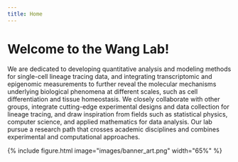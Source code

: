 ```yaml
---
title: Home
---
```


# Welcome to the Wang Lab!

<!-- We are a group of inter-disciplinary scientists that explore the wonder of biology by integrating single-cell genomics and machine learning. We use machine learning to refer to statistical modeling approaches inspired from either statistical physics, computer science, or applied mathematics! -->

 We are dedicated to developing quantitative analysis and modeling methods for single-cell lineage tracing data, and integrating transcriptomic and epigenomic measurements to further reveal the molecular mechanisms underlying biological phenomena at different scales, such as cell differentiation and tissue homeostasis. We closely collaborate with other groups, integrate cutting-edge experimental designs and data collection for lineage tracing, and draw inspiration from fields such as statistical physics, computer science, and applied mathematics for data analysis. Our lab pursue a research path that crosses academic disciplines and combines experimental and computational approaches.

 
 {%
  include figure.html
  image="images/banner_art.png"
  width="65%"
%}

<!-- 
# Your Lab Slogan

[Lab Website Template](https://github.com/greenelab/lab-website-template) is an easy-to-use, flexible website template for [labs](https://www.greenelab.com/), with automatic citations, GitHub tag imports, pre-built components, and more.
Spend less time reinventing the wheel, and more time running your lab.
-->

<!-- {%
  include link.html
  type="github"
  icon=""
  text="See the template on GitHub"
  link="greenelab/lab-website-template"
  style="button"
%}
{%
  include link.html
  type="docs"
  icon=""
  text="See the documentation"
  link="https://github.com/greenelab/lab-website-template/wiki"
  style="button"
%} 
{:.center} 

{% include section.html full=true %}

{% include banner.html image="images/banner_art.jpg" %}

{% include section.html %} -->
